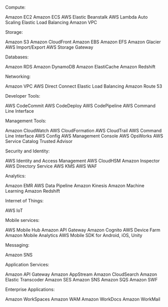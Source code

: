 Compute:

Amazon EC2
Amazon ECS
AWS Elastic Beanstalk
AWS Lambda
Auto Scaling
Elastic Load Balancing
Amazon VPC

Storage:

Amazon S3
Amazon CloudFront
Amazon EBS
Amazon EFS
Amazon Glacier
AWS Import/Export
AWS Storage Gateway

Databases:

Amazon RDS
Amazon DynamoDB
Amazon ElastiCache
Amazon Redshift

Networking:

Amazon VPC
AWS Direct Connect
Elastic Load Balancing
Amazon Route 53

Developer Tools:

AWS CodeCommit
AWS CodeDeploy
AWS CodePipeline
AWS Command Line Interface

Management Tools:

Amazon CloudWatch
AWS CloudFormation
AWS CloudTrail
AWS Command Line Interface
AWS Config
AWS Management Console
AWS OpsWorks
AWS Service Catalog
Trusted Advisor

Security and Identity:

AWS Identity and Access Management
AWS CloudHSM
Amazon Inspector
AWS Directory Service
AWS KMS
AWS WAF

Analytics:

Amazon EMR
AWS Data Pipeline
Amazon Kinesis
Amazon Machine Learning
Amazon Redshift

Internet of Things:

AWS IoT

Mobile services:

AWS Mobile Hub
Amazon API Gateway
Amazon Cognito
AWS Device Farm
Amazon Mobile Analytics
AWS Mobile SDK for Android, iOS, Unity

Messaging:

Amazon SNS

Application Services:

Amazon API Gateway
Amazon AppStream
Amazon CloudSearch
Amazon Elastic Transcoder
Amazon SES
Amazon SNS
Amazon SQS
Amazon SWF

Enterprise Applications:

Amazon WorkSpaces
Amazon WAM
Amazon WorkDocs
Amazon WorkMail

